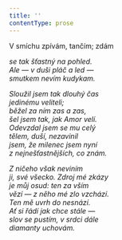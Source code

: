 ```yaml
---
title: ''
contentType: prose
---
```


V smíchu zpívám, tančím; zdám

_se tak šťastný na pohled.  
Ale — v duši pláč a led —  
smutkem nevím kudykam._

_Sloužil jsem tak dlouhý čas  
jedinému veliteli;  
běžel za ním zas a zas,  
šel jsem tak, jak Amor velí.  
Odevzdal jsem se mu celý  
tělem, duší, nezavinil  
jsem, že milenec jsem nyní  
z nejnešťastnějších, co znám._

_Z ničeho však neviním  
ji, své všecko. Zdroj mé zkázy  
je můj osud: ten za vším  
vězí — z něho mé zlo vzchází.  
Ten mě uvrh do nesnází.  
Ať si řádí jak chce stále —  
slov se pustím, v srdci dále  
diamanty uchovám._
